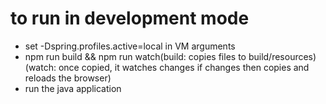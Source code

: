# to run in development mode
- set -Dspring.profiles.active=local in VM arguments
- npm run build && npm run watch(build: copies files to build/resources)
  (watch: once copied, it watches changes if changes then copies and reloads the browser)
- run the java application
